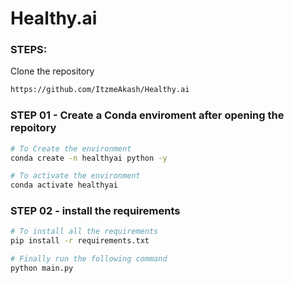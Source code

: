 # Healthy.ai



### STEPS:


Clone the repository


```bash
https://github.com/ItzmeAkash/Healthy.ai
```

### STEP 01 - Create a Conda enviroment after opening the repoitory

```bash
# To Create the environment
conda create -n healthyai python -y
```

```bash
# To activate the environment
conda activate healthyai
```

### STEP 02 - install the requirements

```bash
# To install all the requirements
pip install -r requirements.txt
```

```bash
# Finally run the following command
python main.py
```

